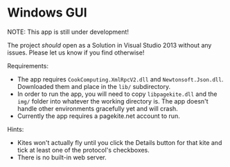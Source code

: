 Windows GUI
===========

NOTE: This app is still under development!

The project *should* open as a Solution in Visual Studio 2013 without any
issues. Please let us know if you find otherwise!

Requirements:

* The app requires `CookComputing.XmlRpcV2.dll` and `Newtonsoft.Json.dll`.
  Downloaded them and place in the `lib/` subdirectory.
* In order to run the app, you will need to copy `libpagekite.dll` and
  the `img/` folder into whatever the working directory is. The app
  doesn't handle other environments gracefully yet and will crash.
* Currently the app requires a pagekite.net account to run.

Hints:

* Kites won't actually fly until you click the Details button for that
  kite and tick at least one of the protocol's checkboxes.
* There is no built-in web server.


